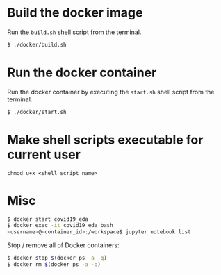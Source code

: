 # Build the docker image
Run the `build.sh` shell script from the terminal.

```bash
$ ./docker/build.sh
``` 

# Run the docker container
Run the docker container by executing the `start.sh` shell script from the terminal.
```bash
$ ./docker/start.sh
```

# Make shell scripts executable for current user
`chmod u+x <shell script name>`


# Misc
```bash
$ docker start covid19_eda
$ docker exec -it covid19_eda bash
<username>@<container_id>:/workspace$ jupyter notebook list
``` 

Stop / remove all of Docker containers:
```bash
$ docker stop $(docker ps -a -q)
$ docker rm $(docker ps -a -q)
```